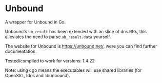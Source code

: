 # Unbound

A wrapper for Unbound in Go.

Unbound's `ub_result` has been extended with an slice of dns.RRs, this alleviates
the need to parse `ub_result.data` yourself.

The website for Unbound is https://unbound.net/, were you can find further documentation.

Tested/compiled to work for versions: 1.4.22

Note: using cgo means the executables will use shared libraries (for OpenSSL, ldns and libunbound).
